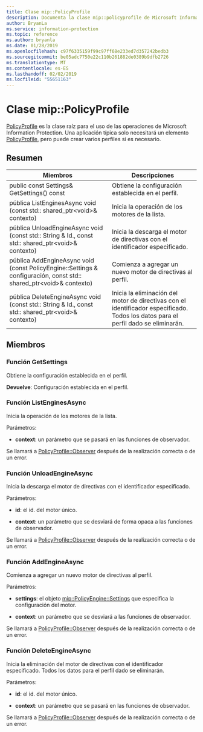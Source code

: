 ```yaml
---
title: Clase mip::PolicyProfile
description: Documenta la clase mip::policyprofile de Microsoft Information Protection (MIP) SDK.
author: BryanLa
ms.service: information-protection
ms.topic: reference
ms.author: bryanla
ms.date: 01/28/2019
ms.openlocfilehash: c97f6335159f99c97ff68e233ed7d357242bedb3
ms.sourcegitcommit: be05adc7750e22c110b261882de0389b9dfb2726
ms.translationtype: MT
ms.contentlocale: es-ES
ms.lasthandoff: 02/02/2019
ms.locfileid: "55651163"
---
```

# <a name="class-mippolicyprofile"></a>Clase mip::PolicyProfile 
[PolicyProfile](class_mip_policyprofile.md) es la clase raíz para el uso de las operaciones de Microsoft Information Protection. Una aplicación típica solo necesitará un elemento [PolicyProfile](class_mip_policyprofile.md), pero puede crear varios perfiles si es necesario.
  
## <a name="summary"></a>Resumen
 Miembros                        | Descripciones                                
--------------------------------|---------------------------------------------
public const Settings& GetSettings() const  |  Obtiene la configuración establecida en el perfil.
pública ListEnginesAsync void (const std:: shared_ptr\<void\>& contexto)  |  Inicia la operación de los motores de la lista.
pública UnloadEngineAsync void (const std:: String & Id., const std:: shared_ptr\<void\>& contexto)  |  Inicia la descarga el motor de directivas con el identificador especificado.
pública AddEngineAsync void (const PolicyEngine::Settings & configuración, const std:: shared_ptr\<void\>& contexto)  |  Comienza a agregar un nuevo motor de directivas al perfil.
pública DeleteEngineAsync void (const std:: String & Id., const std:: shared_ptr\<void\>& contexto)  |  Inicia la eliminación del motor de directivas con el identificador especificado. Todos los datos para el perfil dado se eliminarán.
  
## <a name="members"></a>Miembros
  
### <a name="getsettings-function"></a>Función GetSettings
Obtiene la configuración establecida en el perfil.

  
**Devuelve**: Configuración establecida en el perfil.
  
### <a name="listenginesasync-function"></a>Función ListEnginesAsync
Inicia la operación de los motores de la lista.

Parámetros:  
* **context**: un parámetro que se pasará en las funciones de observador. 


Se llamará a [PolicyProfile::Observer](class_mip_policyprofile_observer.md) después de la realización correcta o de un error.
  
### <a name="unloadengineasync-function"></a>Función UnloadEngineAsync
Inicia la descarga el motor de directivas con el identificador especificado.

Parámetros:  
* **id**: el id. del motor único. 


* **context**: un parámetro que se desviará de forma opaca a las funciones de observador. 


Se llamará a [PolicyProfile::Observer](class_mip_policyprofile_observer.md) después de la realización correcta o de un error.
  
### <a name="addengineasync-function"></a>Función AddEngineAsync
Comienza a agregar un nuevo motor de directivas al perfil.

Parámetros:  
* **settings**: el objeto [mip::PolicyEngine::Settings](class_mip_policyengine_settings.md) que especifica la configuración del motor. 


* **context**: un parámetro que se desviará a las funciones de observador. 


Se llamará a [PolicyProfile::Observer](class_mip_policyprofile_observer.md) después de la realización correcta o de un error.
  
### <a name="deleteengineasync-function"></a>Función DeleteEngineAsync
Inicia la eliminación del motor de directivas con el identificador especificado. Todos los datos para el perfil dado se eliminarán.

Parámetros:  
* **id**: el id. del motor único. 


* **context**: un parámetro que se pasará en las funciones de observador. 


Se llamará a [PolicyProfile::Observer](class_mip_policyprofile_observer.md) después de la realización correcta o de un error.
